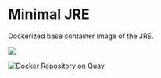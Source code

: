 # Minimal JRE

Dockerized base container image of the JRE. 

[![](https://badge.imagelayers.io/aeonproject/java-jre:latest.svg)](https://imagelayers.io/?images=aeonproject/java-jre:latest 'Get your own badge on imagelayers.io')

[![Docker Repository on Quay](https://quay.io/repository/aeonproject/java-jdk/status "Docker Repository on Quay")](https://quay.io/repository/aeonproject/java-jdk)
